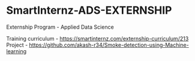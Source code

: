 # SmartInternz-ADS-EXTERNSHIP
Externship Program - Applied Data Science


Training curriculum - https://smartinternz.com/externship-curriculum/213 
Project - https://github.com/akash-r34/Smoke-detection-using-Machine-learning
